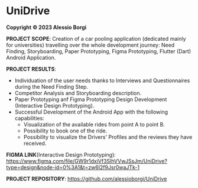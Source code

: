 # UniDrive 

**Copyright © 2023 Alessio Borgi**

**PROJECT SCOPE**: Creation of a car pooling application (dedicated mainly for universities) travelling over the whole development journey: Need Finding, Storyboarding, Paper Prototyping, Figma Prototyping, Flutter (Dart) Android Application.

**PROJECT RESULTS**:
- Individuation of the user needs thanks to Interviews and Questionnaires during the Need Finding Step.
- Competitor Analysis and Storyboarding description.
- Paper Prototyping anf Figma Prototyping Design Development (Interactive Design Prototyping).
- Successful Development of the Android App with the following capabilities:
  - Visualization of the available rides from point A to point B. 
  - Possibility to book one of the ride. 
  - Possibility to visualize the Drivers' Profiles and the reviews they have received. 

**FIGMA LINK**(Interactive Design Prototyping): https://www.figma.com/file/GW9r1dxiVf3SlhVVwJSsJm/UniDrive?type=design&node-id=0%3A1&t=zw6l2f9Jsr0waJTk-1

**PROJECT REPOSITORY**: https://github.com/alessioborgi/UniDrive

